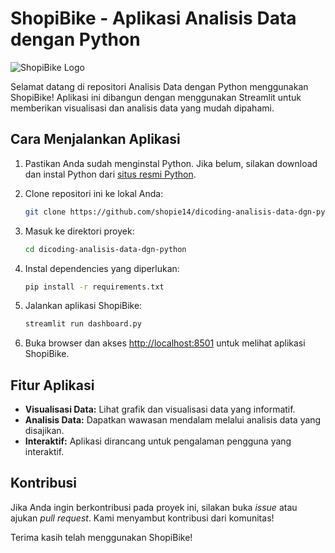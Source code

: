 # ShopiBike - Aplikasi Analisis Data dengan Python

![ShopiBike Logo]([link_ke_gambar_logo.png](https://www.marketplace.org/wp-content/uploads/2021/10/GettyImages-1221065582.jpg))

Selamat datang di repositori Analisis Data dengan Python menggunakan ShopiBike! Aplikasi ini dibangun dengan menggunakan Streamlit untuk memberikan visualisasi dan analisis data yang mudah dipahami.

## Cara Menjalankan Aplikasi

1. Pastikan Anda sudah menginstal Python. Jika belum, silakan download dan instal Python dari [situs resmi Python](https://www.python.org/).

2. Clone repositori ini ke lokal Anda:

    ```bash
    git clone https://github.com/shopie14/dicoding-analisis-data-dgn-python.git
    ```

3. Masuk ke direktori proyek:

    ```bash
    cd dicoding-analisis-data-dgn-python
    ```

4. Instal dependencies yang diperlukan:

    ```bash
    pip install -r requirements.txt
    ```

5. Jalankan aplikasi ShopiBike:

    ```bash
    streamlit run dashboard.py
    ```

6. Buka browser dan akses [http://localhost:8501](http://localhost:8501) untuk melihat aplikasi ShopiBike.

## Fitur Aplikasi

- **Visualisasi Data:** Lihat grafik dan visualisasi data yang informatif.
- **Analisis Data:** Dapatkan wawasan mendalam melalui analisis data yang disajikan.
- **Interaktif:** Aplikasi dirancang untuk pengalaman pengguna yang interaktif.

## Kontribusi

Jika Anda ingin berkontribusi pada proyek ini, silakan buka *issue* atau ajukan *pull request*. Kami menyambut kontribusi dari komunitas!

Terima kasih telah menggunakan ShopiBike!

